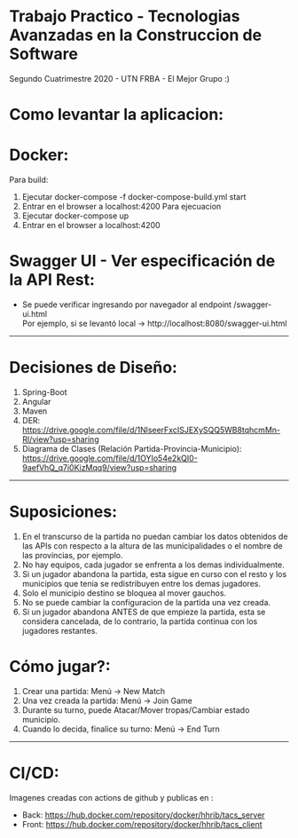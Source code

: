# Trabajo Practico - Tecnologias Avanzadas en la Construccion de Software
Segundo Cuatrimestre 2020 - UTN FRBA - El Mejor Grupo :)

# Como levantar la aplicacion:


# Docker:

Para build:
1. Ejecutar docker-compose -f docker-compose-build.yml start
2. Entrar en el browser a localhost:4200
Para ejecuacion
1. Ejecutar docker-compose up
2. Entrar en el browser a localhost:4200

# Swagger UI - Ver especificación de la API Rest:
* Se puede verificar ingresando por navegador al endpoint /swagger-ui.html <br />
  Por ejemplo, si se levantó local -> http://localhost:8080/swagger-ui.html

-----
# Decisiones de Diseño:
1. Spring-Boot
2. Angular
3. Maven
4. DER: https://drive.google.com/file/d/1NlseerFxcISJEXySQQ5WB8tqhcmMn-Rl/view?usp=sharing
5. Diagrama de Clases (Relación Partida-Provincia-Municipio): https://drive.google.com/file/d/1OYIo54e2kQI0-9aefVhQ_q7i0KizMqq9/view?usp=sharing

-----
# Suposiciones:
1. En el transcurso de la partida no puedan cambiar los datos obtenidos de las APIs con respecto a la altura de las municipalidades o el nombre de las provincias, por ejemplo.
2. No hay equipos, cada jugador se enfrenta a los demas individualmente.
3. Si un jugador abandona la partida, esta sigue en curso con el resto y los municipios que tenia se redistribuyen entre los demas jugadores.
4. Solo el municipio destino se bloquea al mover gauchos.
5. No se puede cambiar la configuracion de la partida una vez creada.
6. Si un jugador abandona ANTES de que empieze la partida, esta se considera cancelada, de lo contrario, la partida continua con los jugadores restantes.

# Cómo jugar?:
1. Crear una partida: Menú -> New Match
2. Una vez creada la partida: Menú -> Join Game
3. Durante su turno, puede Atacar/Mover tropas/Cambiar estado municipio.
4. Cuando lo decida, finalice su turno: Menú -> End Turn

-----
# CI/CD:
Imagenes creadas con actions de github y publicas en :
* Back: https://hub.docker.com/repository/docker/hhrib/tacs_server
* Front: https://hub.docker.com/repository/docker/hhrib/tacs_client
